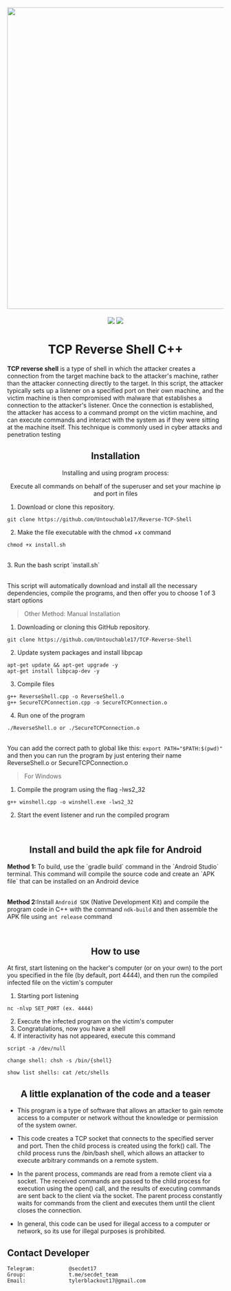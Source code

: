 <h1 align="center">
    <a href="https://github.com/Untouchable17/Reverse-TCP-Shell">
        <img src="https://i.ibb.co/sFWgnqx/cvvccv.png" width="700">
    </a>
</h1>

<p align="center">
<a href="https://github.com/Untouchable17/Reverse-TCP-Shell"><img src="https://img.shields.io/static/v1?label=version&message=2.0.0&color=green"></a>
<a href="https://github.com/Untouchable17/Reverse-TCP-Shell/issues?q=is:issue+is:closed"><img src="https://img.shields.io/github/issues-closed/Untouchable17/Reverse-TCP-Shell?color=orange"></a>
</p>

<h1 align="center">TCP Reverse Shell C++</h1>

<b>TCP reverse shell</b> is a type of shell in which the attacker creates a connection from the target machine back to the attacker's machine, rather than the attacker connecting directly to the target. In this script, the attacker typically sets up a listener on a specified port on their own machine, and the victim machine is then compromised with malware that establishes a connection to the attacker's listener. Once the connection is established, the attacker has access to a command prompt on the victim machine, and can execute commands and interact with the system as if they were sitting at the machine itself. This technique is commonly used in cyber attacks and penetration testing
<h2 align="center">Installation</h2>

<p align="center">Installing and using program process:</p>

<p align="center">Execute all commands on behalf of the superuser and set your machine ip and port in files</p>

1. Download or clone this repository.
```
git clone https://github.com/Untouchable17/Reverse-TCP-Shell
```
2. Make the file executable with the chmod +x command
```
chmod +x install.sh
```
<br/>
3. Run the bash script `install.sh`

<br>This script will automatically download and install all the necessary dependencies, compile the programs, and then offer you to choose 1 of 3 start options


> Other Method: Manual Installation
1. Downloading or cloning this GitHub repository.
```
git clone https://github.com/Untouchable17/TCP-Reverse-Shell
```
2. Update system packages and install libpcap
```
apt-get update && apt-get upgrade -y
apt-get install libpcap-dev -y
```
3. Compile files
```
g++ ReverseShell.cpp -o ReverseShell.o
g++ SecureTCPConnection.cpp -o SecureTCPConnection.o
```
4. Run one of the program
```
./ReverseShell.o or ./SecureTCPConnection.o
```
<br>You can add the correct path to global like this: `export PATH="$PATH:$(pwd)"` and then you can run the program by just entering their name ReverseShell.o or SecureTCPConnection.o


> For Windows
1. Compile the program using the flag -lws2_32
```
g++ winshell.cpp -o winshell.exe -lws2_32
```
2. Start the event listener and run the compiled program

<br>
<h2 align="center">Install and build the apk file for Android</h2>
<b>Method 1:</b> To build, use the `gradle build` command in the `Android Studio` terminal. This command will compile the source code and create an `APK file` that can be installed on an Android device
<br>
<br>

<b>Method 2:</b>Install `Android SDK` (Native Development Kit) and compile the program code in C++ with the command `ndk-build` and then assemble the APK file using `ant release` command

<br>
<h2 align="center">How to use</h2>
<p>At first, start listening on the hacker's computer (or on your own) to the port you specified in the file (by default, port 4444), and then run the compiled infected file on the victim's computer</p>

1. Starting port listening
```
nc -nlvp SET_PORT (ex. 4444)
```
2. Execute the infected program on the victim's computer
3. Congratulations, now you have a shell
4. If interactivity has not appeared, execute this command
```
script -a /dev/null
```

```
change shell: chsh -s /bin/{shell}
```

```
show list shells: cat /etc/shells
```

<h2 align="center">A little explanation of the code and a teaser</h2>

- This program is a type of software that allows an attacker to gain remote access to a computer or network without the knowledge or permission of the system owner.

- This code creates a TCP socket that connects to the specified server and port. Then the child process is created using the fork() call. The child process runs the /bin/bash shell, which allows an attacker to execute arbitrary commands on a remote system.

- In the parent process, commands are read from a remote client via a socket. The received commands are passed to the child process for execution using the open() call, and the results of executing commands are sent back to the client via the socket. The parent process constantly waits for commands from the client and executes them until the client closes the connection.

- In general, this code can be used for illegal access to a computer or network, so its use for illegal purposes is prohibited.


## Contact Developer


    Telegram:           @secdet17
    Group:              t.me/secdet_team
    Email:              tylerblackout17@gmail.com

